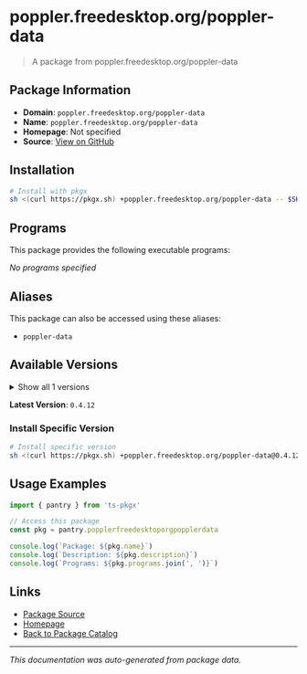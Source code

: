 # poppler.freedesktop.org/poppler-data

> A package from poppler.freedesktop.org/poppler-data

## Package Information

- **Domain**: `poppler.freedesktop.org/poppler-data`
- **Name**: `poppler.freedesktop.org/poppler-data`
- **Homepage**: Not specified
- **Source**: [View on GitHub](https://github.com/pkgxdev/pantry/tree/main/projects/poppler.freedesktop.org/poppler-data/package.yml)

## Installation

```bash
# Install with pkgx
sh <(curl https://pkgx.sh) +poppler.freedesktop.org/poppler-data -- $SHELL -i
```

## Programs

This package provides the following executable programs:

*No programs specified*

## Aliases

This package can also be accessed using these aliases:

- `poppler-data`

## Available Versions

<details>
<summary>Show all 1 versions</summary>

- `0.4.12`

</details>

**Latest Version**: `0.4.12`

### Install Specific Version

```bash
# Install specific version
sh <(curl https://pkgx.sh) +poppler.freedesktop.org/poppler-data@0.4.12 -- $SHELL -i
```

## Usage Examples

```typescript
import { pantry } from 'ts-pkgx'

// Access this package
const pkg = pantry.popplerfreedesktoporgpopplerdata

console.log(`Package: ${pkg.name}`)
console.log(`Description: ${pkg.description}`)
console.log(`Programs: ${pkg.programs.join(', ')}`)
```

## Links

- [Package Source](https://github.com/pkgxdev/pantry/tree/main/projects/poppler.freedesktop.org/poppler-data/package.yml)
- [Homepage](#)
- [Back to Package Catalog](../package-catalog.md)

---

*This documentation was auto-generated from package data.*
